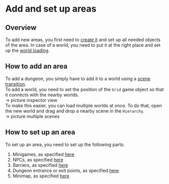 # Add and set up areas

## Overview

To add new areas, you first need to [create it](create-new-world.md) and set up all needed objects of the area. In case of a world, you need to put it at the right place and set up the [world loading](world-loaders.md).

## How to add an area

To add a dungeon, you simply have to add it to a world using a [scene transition](scene-transition.md).  
To add a world, you need to set the position of the `Grid` game object so that it connects with the nearby worlds.  
-> picture inspector view  
To make this easier, you can load multiple worlds at once. To do that, open the new world and drag and drop a nearby scene in the `Hierarchy`.  
-> picture multiple scenes

## How to set up an area

To set up an area, you need to set up the following parts:  

1. Minigames, as specified [here](set-up-minigames.md)
2. NPCs, as specified [here](set-up-npcs.md)
3. Barriers, as specified [here](set-up-barriers.md)
4. Dungeon entrance or exit points, as specified [here](scene-transition.md)
5. Minimap, as specified [here](set-up-minimap.md)
